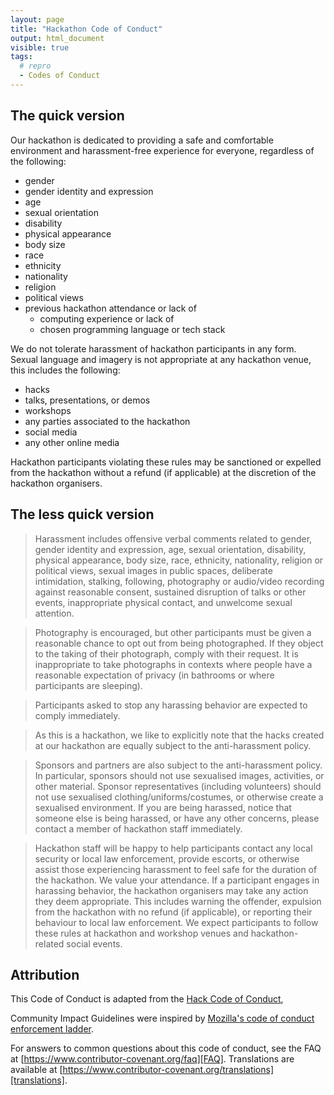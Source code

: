 ```yaml
---
layout: page
title: "Hackathon Code of Conduct"
output: html_document
visible: true
tags:
  # repro
  - Codes of Conduct
---
```



## The quick version

Our hackathon is dedicated to providing a safe and comfortable environment and harassment-free experience for everyone, regardless of the following:

 - gender
 - gender identity and expression
 - age
 - sexual orientation
 - disability
 - physical appearance
 - body size
 - race
 - ethnicity
 - nationality
 - religion
 - political views
 - previous hackathon attendance or lack of
      - computing experience or lack of
      - chosen programming language or tech stack


We do not tolerate harassment of hackathon participants in any form. Sexual language and imagery is not appropriate at any hackathon venue, this includes the following:

 - hacks
 - talks, presentations, or demos
 - workshops
 - any parties associated to the hackathon
 - social media
 - any other online media

Hackathon participants violating these rules may be sanctioned or expelled from the hackathon without a refund (if applicable) at the discretion of the hackathon organisers.

## The less quick version

>Harassment includes offensive verbal comments related to gender, gender identity and expression, age, sexual orientation, disability, physical appearance, body size, race, ethnicity, nationality, religion or political views, sexual images in public spaces, deliberate intimidation, stalking, following, photography or audio/video recording against reasonable consent, sustained disruption of talks or other events, inappropriate physical contact, and unwelcome sexual attention.

>Photography is encouraged, but other participants must be given a reasonable chance to opt out from being photographed. If they object to the taking of their photograph, comply with their request. It is inappropriate to take photographs in contexts where people have a reasonable expectation of privacy (in bathrooms or where participants are sleeping).

>Participants asked to stop any harassing behavior are expected to comply immediately.

>As this is a hackathon, we like to explicitly note that the hacks created at our hackathon are equally subject to the anti-harassment policy.

>Sponsors and partners are also subject to the anti-harassment policy. In particular, sponsors should not use sexualised images, activities, or other material. Sponsor representatives (including volunteers) should not use sexualised clothing/uniforms/costumes, or otherwise create a sexualised environment.
If you are being harassed, notice that someone else is being harassed, or have any other concerns, please contact a member of hackathon staff immediately.

>Hackathon staff will be happy to help participants contact any local security or local law enforcement, provide escorts, or otherwise assist those experiencing harassment to feel safe for the duration of the hackathon. We value your attendance.
If a participant engages in harassing behavior, the hackathon organisers may take any action they deem appropriate. This includes warning the offender, expulsion from the hackathon with no refund (if applicable), or reporting their behaviour to local law enforcement.
We expect participants to follow these rules at hackathon and workshop venues and hackathon-related social events.


## Attribution

This Code of Conduct is adapted from the [Hack Code of Conduct](https://hackcodeofconduct.org/),

Community Impact Guidelines were inspired by 
[Mozilla's code of conduct enforcement ladder][Mozilla CoC].

For answers to common questions about this code of conduct, see the FAQ at
[https://www.contributor-covenant.org/faq][FAQ]. Translations are available 
at [https://www.contributor-covenant.org/translations][translations].

[homepage]: https://www.contributor-covenant.org
[Mozilla CoC]: https://github.com/mozilla/diversity
[FAQ]: https://www.contributor-covenant.org/faq
[translations]: https://www.contributor-covenant.org/translations
